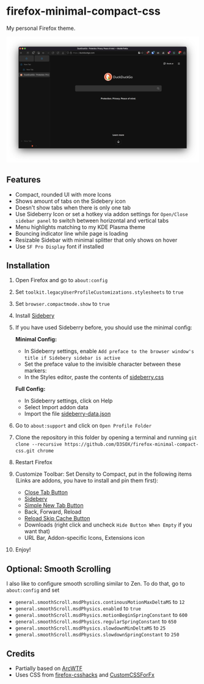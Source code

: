 # firefox-minimal-compact-css

My personal Firefox theme.

![Screenshot](./screenshot.png)

## Features

- Compact, rounded UI with more Icons
- Shows amount of tabs on the Sidebery icon
- Doesn't show tabs when there is only one tab
- Use Sideberry Icon or set a hotkey via addon settings for `Open/Close sidebar panel` to switch between horizontal and vertical tabs
- Menu highlights matching to my KDE Plasma theme
- Bouncing indicator line while page is loading
- Resizable Sidebar with minimal splitter that only shows on hover
- Use `SF Pro Display` font if installed

## Installation

1. Open Firefox and go to `about:config`
2. Set `toolkit.legacyUserProfileCustomizations.stylesheets` to `true`
3. Set `browser.compactmode.show` to `true`
4. Install [Sidebery](https://addons.mozilla.org/firefox/addon/sidebery/)
5. If you have used Sideberry before, you should use the minimal config:

   **Minimal Config:**
   - In Sideberry settings, enable `Add preface to the browser window's title if Sidebery sidebar is active`
   - Set the preface value to the invisible character between these markers: **`​`**
   - In the Styles editor, paste the contents of [sideberry.css](./sideberry.css)

   **Full Config:**
   - In Sideberry settings, click on Help
   - Select Import addon data
   - Import the file [sideberry-data.json](./sideberry-data.json)
7. Go to `about:support` and click on `Open Profile Folder`
8. Clone the repository in this folder by opening a terminal and running `git clone --recursive https://github.com/D3SOX/firefox-minimal-compact-css.git chrome`
9. Restart Firefox
10. Customize Toolbar: Set Density to Compact, put in the following items (Links are addons, you have to install and pin them first):
    - [Close Tab Button](https://addons.mozilla.org/firefox/addon/close-the-tab-button/)
    - [Sidebery](https://addons.mozilla.org/firefox/addon/sidebery/)
    - [Simple New Tab Button](https://addons.mozilla.org/firefox/addon/simple-new-tab-button/)
    - Back, Forward, Reload
    - [Reload Skip Cache Button](https://addons.mozilla.org/firefox/addon/reload-skip-cache-button/)
    - Downloads (right click and uncheck `Hide Button When Empty` if you want that)
    - URL Bar, Addon-specific Icons, Extensions icon
11. Enjoy!

## Optional: Smooth Scrolling

I also like to configure smooth scrolling similar to Zen.
To do that, go to `about:config` and set

- `general.smoothScroll.msdPhysics.continousMotionMaxDeltaMS` to `12`
- `general.smoothScroll.msdPhysics.enabled` to `true`
- `general.smoothScroll.msdPhysics.motionBeginSpringConstant` to `600`
- `general.smoothScroll.msdPhysics.regularSpringConstant` to `650`
- `general.smoothScroll.msdPhysics.slowdownMinDeltaMS` to `25`
- `general.smoothScroll.msdPhysics.slowdownSpringConstant` to `250`

## Credits

- Partially based on [ArcWTF](https://github.com/KiKaraage/ArcWTF)
- Uses CSS from [firefox-csshacks](https://github.com/MrOtherGuy/firefox-csshacks) and [CustomCSSForFx](https://github.com/Aris-t2/CustomCSSForFx)